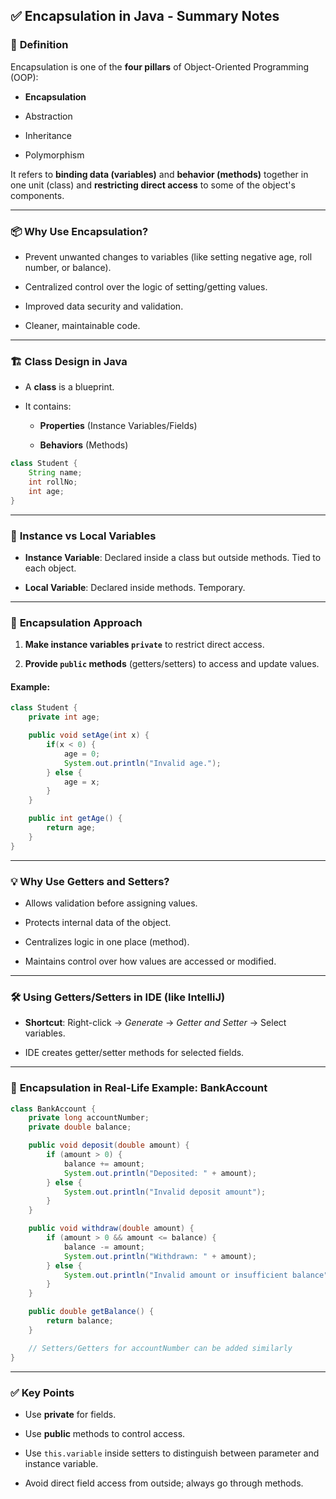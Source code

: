 
## ✅ **Encapsulation in Java - Summary Notes**

### 🧠 **Definition**

Encapsulation is one of the **four pillars** of Object-Oriented Programming (OOP):

- **Encapsulation**
    
- Abstraction
    
- Inheritance
    
- Polymorphism
    

It refers to **binding data (variables)** and **behavior (methods)** together in one unit (class) and **restricting direct access** to some of the object's components.

---

### 📦 **Why Use Encapsulation?**

- Prevent unwanted changes to variables (like setting negative age, roll number, or balance).
    
- Centralized control over the logic of setting/getting values.
    
- Improved data security and validation.
    
- Cleaner, maintainable code.
    

---

### 🏗️ **Class Design in Java**

- A **class** is a blueprint.
    
- It contains:
    
    - **Properties** (Instance Variables/Fields)
        
    - **Behaviors** (Methods)
        

```java
class Student {
    String name;
    int rollNo;
    int age;
}
```

---

### 📍 **Instance vs Local Variables**

- **Instance Variable**: Declared inside a class but outside methods. Tied to each object.
    
- **Local Variable**: Declared inside methods. Temporary.
    

---

### 🔐 **Encapsulation Approach**

1. **Make instance variables `private`** to restrict direct access.
    
2. **Provide `public` methods** (getters/setters) to access and update values.
    

#### Example:

```java
class Student {
    private int age;

    public void setAge(int x) {
        if(x < 0) {
            age = 0;
            System.out.println("Invalid age.");
        } else {
            age = x;
        }
    }

    public int getAge() {
        return age;
    }
}
```

---

### 💡 **Why Use Getters and Setters?**

- Allows validation before assigning values.
    
- Protects internal data of the object.
    
- Centralizes logic in one place (method).
    
- Maintains control over how values are accessed or modified.
    

---

### 🛠️ **Using Getters/Setters in IDE (like IntelliJ)**

- **Shortcut**: Right-click → _Generate_ → _Getter and Setter_ → Select variables.
    
- IDE creates getter/setter methods for selected fields.
    

---

### 🏦 **Encapsulation in Real-Life Example: BankAccount**

```java
class BankAccount {
    private long accountNumber;
    private double balance;

    public void deposit(double amount) {
        if (amount > 0) {
            balance += amount;
            System.out.println("Deposited: " + amount);
        } else {
            System.out.println("Invalid deposit amount");
        }
    }

    public void withdraw(double amount) {
        if (amount > 0 && amount <= balance) {
            balance -= amount;
            System.out.println("Withdrawn: " + amount);
        } else {
            System.out.println("Invalid amount or insufficient balance");
        }
    }

    public double getBalance() {
        return balance;
    }

    // Setters/Getters for accountNumber can be added similarly
}
```

---

### ✅ **Key Points**

- Use **private** for fields.
    
- Use **public** methods to control access.
    
- Use `this.variable` inside setters to distinguish between parameter and instance variable.
    
- Avoid direct field access from outside; always go through methods.
    
